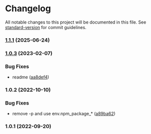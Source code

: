 # Changelog

All notable changes to this project will be documented in this file. See [standard-version](https://github.com/conventional-changelog/standard-version) for commit guidelines.

### [1.1.1](https://github.com/18202409203/create-config/compare/v1.1.0...v1.1.1) (2025-06-24)

### [1.0.3](https://github.com/18202409203/create-config/compare/v1.0.2...v1.0.3) (2023-02-07)


### Bug Fixes

* readme ([aa8def4](https://github.com/18202409203/create-config/commit/aa8def41271545f2b967bbc9da49a21c89256a2f))

### 1.0.2 (2022-10-10)


### Bug Fixes

* remove -p and use env.npm_package_* ([a89ba62](https://github.com/18202409203/create-config/commit/a89ba62a8c2aee5283481eedb3e66ef67230b65c))

### 1.0.1 (2022-09-20)
